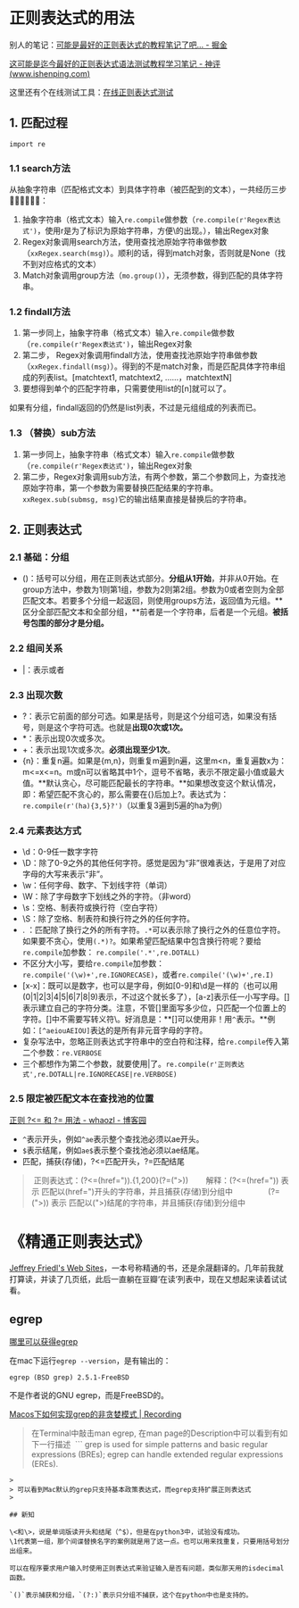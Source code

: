 # 正则表达式的用法  

别人的笔记：[可能是最好的正则表达式的教程笔记了吧... - 掘金](https://juejin.im/post/5b5db5b8e51d4519155720d2)  

[这可能是迄今最好的正则表达式语法测试教程学习笔记 - 神评(www.ishenping.com)](http://www.ishenping.com/ArtInfo/29302.html)

这里还有个在线测试工具：[在线正则表达式测试](http://tool.oschina.net/regex)

## 1. 匹配过程  

`import re`  

### 1.1 search方法  

从抽象字符串（匹配格式文本）到具体字符串（被匹配到的文本），一共经历三步🚶‍♀️🚶‍♀️🚶‍♀️：  
1. 抽象字符串（格式文本）输入`re.compile`做参数（`re.compile(r'Regex表达式')`，使用r是为了标识为原始字符串，方便\的出现。），输出Regex对象    
2. Regex对象调用search方法，使用查找池原始字符串做参数（`xxRegex.search(msg)`）。顺利的话，得到match对象，否则就是None（找不到对应格式的文本）  
3. Match对象调用group方法（`mo.group()`），无须参数，得到匹配的具体字符串。  

### 1.2 findall方法  

1. 第一步同上，抽象字符串（格式文本）输入`re.compile`做参数（`re.compile(r'Regex表达式')`，输出Regex对象   
2. 第二步， Regex对象调用findall方法，使用查找池原始字符串做参数（`xxRegex.findall(msg)`）。得到的不是match对象，而是匹配具体字符串组成的列表list。[matchtext1, matchtext2, ……，matchtextN]  
3. 要想得到单个的匹配字符串，只需要使用list的[n]就可以了。  

如果有分组，findall返回的仍然是list列表，不过是元组组成的列表而已。 

### 1.3 （替换）sub方法  

1. 第一步同上，抽象字符串（格式文本）输入`re.compile`做参数（`re.compile(r'Regex表达式')`，输出Regex对象   
2. 第二步，Regex对象调用sub方法，有两个参数，第二个参数同上，为查找池原始字符串，第一个参数为需要替换匹配结果的字符串。`xxRegex.sub(submsg, msg)`它的输出结果直接是替换后的字符串。

## 2. 正则表达式  

### 2.1 基础：分组

- ()：括号可以分组，用在正则表达式部分。**分组从1开始**，并非从0开始。在group方法中，参数为1则第1组，参数为2则第2组。参数为0或者空则为全部匹配文本。若要多个分组一起返回，则使用groups方法，返回值为元组。**区分全部匹配文本和全部分组，**前者是一个字符串，后者是一个元组。**被括号包围的部分才是分组。**  

### 2.2 组间关系  

- |：表示或者  
  
### 2.3 出现次数  

- ?：表示它前面的部分可选。如果是括号，则是这个分组可选，如果没有括号，则是这个字符可选。也就是**出现0次或1次。**  
- *：表示出现0次或多次。  
- +：表示出现1次或多次。**必须出现至少1次**。  
- {n}：重复n遍。如果是{m,n}，则重复m遍到n遍，这里m<n，重复遍数x为：m<=x<=n。m或n可以省略其中1个，逗号不省略，表示不限定最小值或最大值。**默认贪心，尽可能匹配最长的字符串。**如果想改变这个默认情况，即：希望匹配不贪心的，那么需要在{}后加上?。表达式为：`re.compile(r'(ha){3,5}?')`（以重复3遍到5遍的ha为例）

### 2.4 元素表达方式  

- \d：0-9任一数字字符  
- \D：除了0-9之外的其他任何字符。感觉是因为“非”很难表达，于是用了对应字母的大写来表示“非”。  
- \w：任何字母、数字、下划线字符（单词）  
- \W：除了字母数字下划线之外的字符。（非word）  
- \s：空格、制表符或换行符（空白字符）  
- \S：除了空格、制表符和换行符之外的任何字符。  
- . ：匹配除了换行之外的所有字符。`.*`可以表示除了换行之外的任意位字符。如果要不贪心，使用`(.*)?`。如果希望匹配结果中包含换行符呢？要给`re.compile`加参数：  `re.compile('.*',re.DOTALL)`  
- 不区分大小写，要给`re.compile`加参数：`re.compile('(\w)+',re.IGNORECASE)`，或者`re.compile('(\w)+',re.I)`   
- [x-x]：既可以是数字，也可以是字母，例如[0-9]和\d是一样的（也可以用(0|1|2|3|4|5|6|7|8|9)表示，不过这个就长多了），[a-z]表示任一小写字母。[]表示建立自己的字符分类。注意，不管[]里面写多少位，只匹配一个位置上的字符。[]中不需要写转义符\。好消息是：**[]可以使用非！用`^`表示。**例如：`[^aeiouAEIOU]`表达的是所有非元音字母的字符。   
- 复杂写法中，忽略正则表达式字符串中的空白符和注释，给`re.compile`传入第二个参数：`re.VERBOSE`  
- 三个都想作为第二个参数，就要使用|了。`re.compile(r'正则表达式',re.DOTALL|re.IGNORECASE|re.VERBOSE)`

### 2.5 限定被匹配文本在查找池的位置  

[正则 ?<= 和 ?= 用法 - whaozl - 博客园](https://www.cnblogs.com/whaozl/p/5462865.html)

- `^`表示开头，例如`^ae`表示整个查找池必须以ae开头。   
- `$`表示结尾，例如`ae$`表示整个查找池必须以ae结尾。  
- 匹配，捕获(存储)，?<=匹配开头，?=匹配结尾

> 
>  正则表达式：(?<=(href=")).{1,200}(?=(">))
>        解释：(?<=(href=")) 表示 匹配以(href=")开头的字符串，并且捕获(存储)到分组中
>                (?=(">)) 表示 匹配以(">)结尾的字符串，并且捕获(存储)到分组中


# 《精通正则表达式》  

[Jeffrey Friedl's Web Sites](http://regex.info/)，一本号称精通的书，还是余晟翻译的。几年前我就打算读，并读了几页纸，此后一直躺在豆瓣‘在读’列表中，现在又想起来读着试试看。

## egrep

[哪里可以获得egrep](http://regex.info/egrep.html)

在mac下运行`egrep --version`，是有输出的：  

```
egrep (BSD grep) 2.5.1-FreeBSD
```
不是作者说的GNU egrep，而是FreeBSD的。

[Macos下如何实现grep的非贪婪模式 | Recording](https://www.jibing57.com/2018/02/09/non-greedy-match-in-grep-on-macos/)

> 
> 在Terminal中敲击man egrep, 在man page的Description中可以看到有如下一行描述
>  ```
grep is used for simple patterns and basic regular expressions (BREs); 
egrep can handle extended regular expressions (EREs).
```
> 
> 可以看到Mac默认的grep只支持基本政策表达式，而egrep支持扩展正则表达式
>

## 新知  

\<和\>，说是单词版读开头和结尾（^$），但是在python3中，试验没有成功。  
\1代表第一组，那个间谍替换名字的案例就是用了这一点。也可以用来找重复，只要用括号划分出组来。  

可以在程序要求用户输入时使用正则表达式来验证输入是否有问题，类似那天用的isdecimal函数。   

`()`表示捕获和分组，`(?:)`表示只分组不捕获，这个在python中也是支持的。



